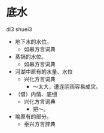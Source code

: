 # 底水
di3 shuei3
+ 地下水的水位。
  * 如皋方言词典
+ 蒸锅的水位。
  * 如皋方言词典
+ 河湖中原有的水量、水位
  * 兴化方言词典
    - ～太大，遭连阴雨容易成灾。
+ （借）内情、底细
  * 兴化方言词典
    - 把～。
+ 喻原有的部分。
  * 泰兴方言辞典
